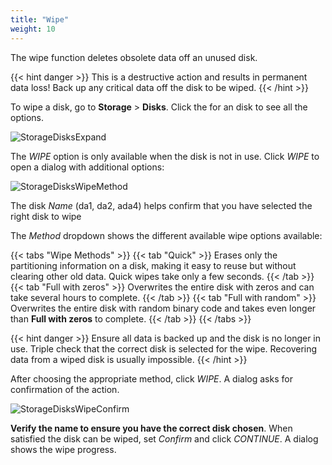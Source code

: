 ```yaml
---
title: "Wipe"
weight: 10
---
```


The wipe function deletes obsolete data off an unused disk.

{{< hint danger >}}
This is a destructive action and results in permanent data loss!
Back up any critical data off the disk to be wiped.
{{< /hint >}}

To wipe a disk, go to **Storage** > **Disks**.
Click the <i class="fa fa-chevron-right" aria-hidden="true" title="Right Chevron"></i> for an disk to see all the options.

![StorageDisksExpand](/images/CORE/12.0/StorageDisksExpand.png "Disk Options")

The *WIPE* option is only available when the disk is not in use.
Click *WIPE* to open a dialog with additional options:

![StorageDisksWipeMethod](/images/CORE/12.0/StorageDisksWipeMethod.png "Disk Wipe Options")

The disk *Name* (da1, da2, ada4) helps confirm that you have selected the right disk to wipe

The *Method* dropdown shows the different available wipe options available:

{{< tabs "Wipe Methods" >}}
{{< tab "Quick" >}}
Erases only the partitioning information on a disk, making it easy to reuse but without clearing other old data. Quick wipes take only a few seconds.
{{< /tab >}}
{{< tab "Full with zeros" >}}
Overwrites the entire disk with zeros and can take several hours to complete.
{{< /tab >}}
{{< tab "Full with random" >}}
Overwrites the entire disk with random binary code and takes even longer than **Full with zeros** to complete.
{{< /tab >}}
{{< /tabs >}}

{{< hint danger >}}
Ensure all data is backed up and the disk is no longer in use.
Triple check that the correct disk is selected for the wipe.
Recovering data from a wiped disk is usually impossible.
{{< /hint >}}

After choosing the appropriate method, click *WIPE*.
A dialog asks for confirmation of the action.

![StorageDisksWipeConfirm](/images/CORE/12.0/StorageDisksWipeConfirm.png "Wipe Confirmation")

**Verify the name to ensure you have the correct disk chosen**.
When satisfied the disk can be wiped, set *Confirm* and click *CONTINUE*.
A dialog shows the wipe progress.
